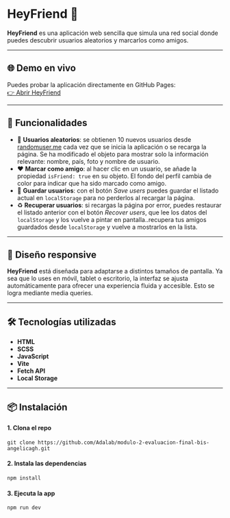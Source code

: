 # HeyFriend 💛  

**HeyFriend** es una aplicación web sencilla que simula una red social donde puedes descubrir usuarios aleatorios y marcarlos como amigos.

---

## 🌐 Demo en vivo

Puedes probar la aplicación directamente en GitHub Pages:  
[👉 Abrir HeyFriend](https://tu-usuario.github.io/heyfriend)  

---

## 🚀 Funcionalidades

- 🔄 **Usuarios aleatorios**: se obtienen 10 nuevos usuarios desde [randomuser.me](https://randomuser.me/api/?results=10) cada vez que se inicia la aplicación o se recarga la página. Se ha modificado el objeto para mostrar solo la información relevante: nombre, país, foto y nombre de usuario.
- ❤️ **Marcar como amigo**: al hacer clic en un usuario, se añade la propiedad `isFriend: true` en su objeto. El fondo del perfil cambia de color para indicar que ha sido marcado como amigo.
- 💾 **Guardar usuarios**: con el botón *Save users* puedes guardar el listado actual en `localStorage` para no perderlos al recargar la página.
- ♻️ **Recuperar usuarios**: si recargas la página por error, puedes restaurar el listado anterior con el botón *Recover users*, que lee los datos del `localStorage` y los vuelve a pintar en pantalla..recupera tus amigos guardados desde `localStorage` y vuelve a mostrarlos en la lista.

---

## 📱 Diseño responsive
**HeyFriend** está diseñada para adaptarse a distintos tamaños de pantalla. Ya sea que lo uses en móvil, tablet o escritorio, la interfaz se ajusta automáticamente para ofrecer una experiencia fluida y accesible. Esto se logra mediante media queries.

---

## 🛠️ Tecnologías utilizadas

- **HTML**
- **SCSS**
- **JavaScript**  
- **Vite**
- **Fetch API**  
- **Local Storage**

---

## 📦 Instalación

#### 1. Clona el repo

`git clone https://github.com/Adalab/modulo-2-evaluacion-final-bis-angelicagh.git`

#### 2. Instala las dependencias

`npm install`

#### 3. Ejecuta la app 

`npm run dev`

